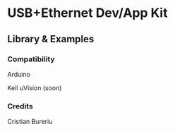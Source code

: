 # USB+Ethernet Dev/App Kit

## Library & Examples

### Compatibility

Arduino

Keil uVision (soon)

### Credits

Cristian Bureriu
